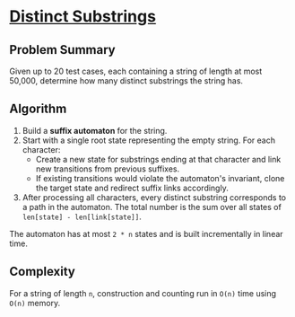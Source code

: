 # [Distinct Substrings](https://www.spoj.com/problems/DISUBSTR/)

## Problem Summary
Given up to 20 test cases, each containing a string of length at most 50\,000, determine how many distinct substrings the string has.

## Algorithm
1. Build a **suffix automaton** for the string.
2. Start with a single root state representing the empty string. For each character:
   - Create a new state for substrings ending at that character and link new transitions from previous suffixes.
   - If existing transitions would violate the automaton's invariant, clone the target state and redirect suffix links accordingly.
3. After processing all characters, every distinct substring corresponds to a path in the automaton. The total number is
   the sum over all states of `len[state] - len[link[state]]`.

The automaton has at most `2 * n` states and is built incrementally in linear time.

## Complexity
For a string of length `n`, construction and counting run in `O(n)` time using `O(n)` memory.
